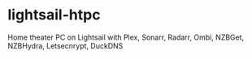 # lightsail-htpc
Home theater PC on Lightsail with Plex, Sonarr, Radarr, Ombi, NZBGet, NZBHydra, Letsecnrypt, DuckDNS
